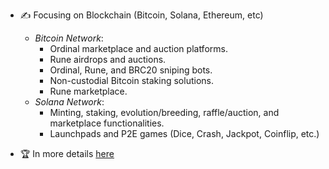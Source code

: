 - ✍ Focusing on Blockchain (Bitcoin, Solana, Ethereum, etc)
  
  - *Bitcoin Network*: 
    - Ordinal marketplace and auction platforms.
    - Rune airdrops and auctions.
    - Ordinal, Rune, and BRC20 sniping bots.
    - Non-custodial Bitcoin staking solutions.
    - Rune marketplace.  
  - *Solana Network*: 
    - Minting, staking, evolution/breeding, raffle/auction, and marketplace functionalities.
    - Launchpads and P2E games (Dice, Crash, Jackpot, Coinflip, etc.)

- 🏆 In more details <a href="https://github.com/ptc-bink/project-overview-btc-etc">here</a>
